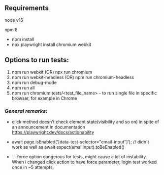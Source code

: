 ## Requirements 
 node v16

 npm 8
 - npm install
 - npx playwright install chromium webkit 

## Options to run tests:
 1. npm run webkit (OR) npx run chromium
 2. npm run webkit-headless (OR) npm run chromium-headless
 3. npm run debug-mode
 4. npm run all
 5. npm run chromium tests/<test_file_name>   - to run single file in specific browser, for example in Chrome


### *General remarks:*

 - click method doesn't check element state(visibility and so on) in spite of an announcement in documentation https://playwright.dev/docs/actionability

 - await page.isEnabled('[data-test-selector="email-input"]'); // didn't work as well as
    await expect(emailInput).toBeEnabled()
 - -- force option dangerous for tests, might cause a lot of instability. When i changed click action to have force parameter, login test worked once in ~5 attempts,
